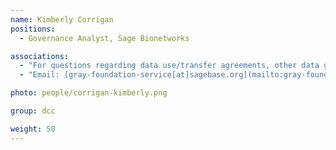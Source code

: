 ```yaml
---
name: Kimberly Corrigan
positions:
  - Governance Analyst, Sage Bionetworks

associations:
  - "For questions regarding data use/transfer agreements, other data governance:"
  - "Email: [gray-foundation-service[at]sagebase.org](mailto:gray-foundation-service@sagebase.org), include 'governance' in subject for correct routing"

photo: people/corrigan-kimberly.png

group: dcc

weight: 50
---
```

